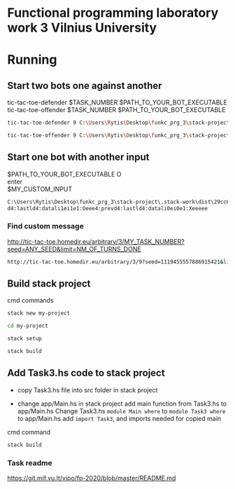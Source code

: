 # Functional programming laboratory work 3 Vilnius University

# Running

## Start two bots one against another
tic-tac-toe-defender $TASK_NUMBER $PATH_TO_YOUR_BOT_EXECUTABLE  
tic-tac-toe-offender $TASK_NUMBER $PATH_TO_YOUR_BOT_EXECUTABLE
```bash
tic-tac-toe-defender 9 C:\Users\Rytis\Desktop\funkc_prg_3\stack-project\.stack-work\dist\29cc6475\build\stack-project-exe\stack-project-exe.exe
```
```bash
tic-tac-toe-offender 9 C:\Users\Rytis\Desktop\funkc_prg_3\stack-project\.stack-work\dist\29cc6475\build\stack-project-exe\stack-project-exe.exe
```

## Start one bot with another input
$PATH_TO_YOUR_BOT_EXECUTABLE O  
enter  
$MY_CUSTOM_INPUT
```bash
C:\Users\Rytis\Desktop\funkc_prg_3\stack-project\.stack-work\dist\29cc6475\build\stack-project-exe\stack-project-exe.exe O 
d4:lastld4:datali1ei1e1:Oeee4:prevd4:lastld4:datali0ei0e1:Xeeeee
```
### Find custom message
http://tic-tac-toe.homedir.eu/arbitrary/3/MY_TASK_NUMBER?seed=ANY_SEED&limit=NM_OF_TURNS_DONE
```bash
http://tic-tac-toe.homedir.eu/arbitrary/3/9?seed=1119455557886915421&limit=2
```

## Build stack project 
cmd commands 
```bash
stack new my-project 
``` 
```bash
cd my-project
``` 
```bash
stack setup
``` 
```bash
stack build  
``` 

## Add Task3.hs code to stack project
- copy Task3.hs file into src folder in stack project
    
- change app/Main.hs in stack project 
add main function from Task3.hs to app/Main.hs
Change Task3.hs `module Main where` to `module Task3 where`
to app/Main.hs add `import Task3`, and imports needed for copied main

cmd command 
```bash
stack build  
``` 

### Task readme
https://git.mif.vu.lt/vipo/fp-2020/blob/master/README.md
